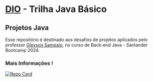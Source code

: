 # [DIO](www.dio.me) - Trilha Java Básico

## Projetos Java

Esse repositório é destinado aos desafios de projetos aplicados pelo professor [Gleyson Sampaio](https://github.com/glysns), no curso de Back-end Java - Santander Bootcamp 2024. 

### Mais Informações !

[![Repo Card](https://github-readme-stats.vercel.app/api/pin/?username=digitalinnovationone&repo=trilha-java-basico&bg_color=000&border_color=0show_icons=true&icon_color=0&title_color=0&text_color=FFF)](https://github.com/digitalinnovationone/trilha-java-basico/tree/main/desafios)
